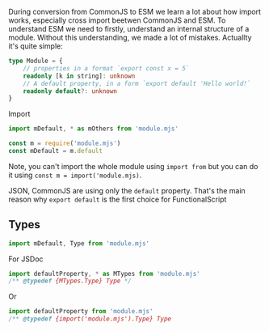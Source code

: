 During conversion from CommonJS to ESM we learn a lot about how import works, especially cross import beetwen CommonJS and ESM. To understand ESM we need to firstly, understand an internal structure of a module. Without this understanding, we made a lot of mistakes. Actuallty it's quite simple:

```ts
type Module = {
    // properties in a format `export const x = 5`
    readonly [k in string]: unknown
    // A default property, in a form `export default 'Hello world!`
    readonly default?: unknown
}
```

Import

```ts
import mDefault, * as mOthers from 'module.mjs'
```

```ts
const m = require('module.mjs')
const mDefault = m.default
```

Note, you can't import the whole module using `import from` but you can do it using `const m = import('module.mjs)`.

JSON, CommonJS are using only the `default` property. That's the main reason why `export default` is the first choice for FunctionalScript

## Types

```ts
import mDefault, Type from 'module.mjs'
```

For JSDoc

```js
import defaultProperty, * as MTypes from 'module.mjs'
/** @typedef {MTypes.Type} Type */
```

Or

```js
import defaultProperty from 'module.mjs'
/** @typedef {import('module.mjs').Type} Type
```
